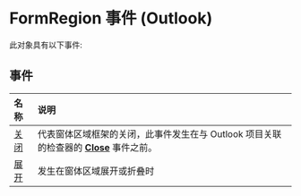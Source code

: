 
# FormRegion 事件 (Outlook)
此对象具有以下事件:

## 事件



|**名称**|**说明**|
|:-----|:-----|
|[关闭](0c3f779e-a7a1-e41a-31ca-a0c7c1af3463.md)|代表窗体区域框架的关闭，此事件发生在与 Outlook 项目关联的检查器的  **[Close](5a83b3d3-6096-9e37-88b1-00f97c0bf8bd.md)** 事件之前。|
|[展开](9d95c069-6096-6a84-f5b8-a5eeee61fde4.md)|发生在窗体区域展开或折叠时|
